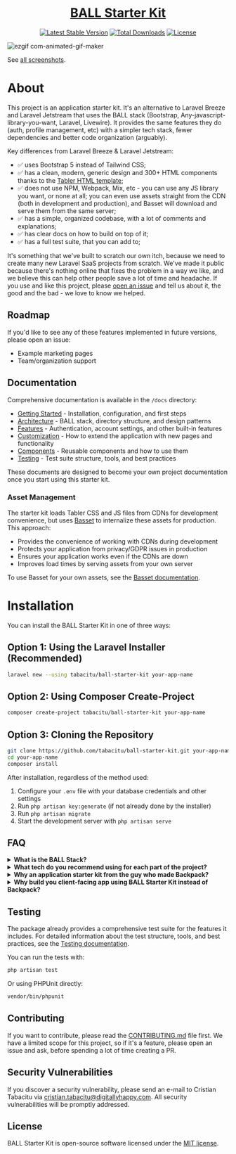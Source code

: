 <h1 align="center"><a href="https://github.com/tabacitu/ball-starter-kit" target="_blank">BALL Starter Kit</a></h1>

<p align="center">
<a href="https://packagist.org/packages/tabacitu/ball-starter-kit"><img src="https://img.shields.io/packagist/v/tabacitu/ball-starter-kit" alt="Latest Stable Version"></a>
<a href="https://packagist.org/packages/tabacitu/ball-starter-kit"><img src="https://img.shields.io/packagist/dt/tabacitu/ball-starter-kit" alt="Total Downloads"></a>
<a href="https://packagist.org/packages/tabacitu/ball-starter-kit"><img src="https://img.shields.io/packagist/l/tabacitu/ball-starter-kit" alt="License"></a>
</p>

![ezgif com-animated-gif-maker](https://github.com/user-attachments/assets/0a82d0da-a9d5-49cc-a09e-57bace3e209f)

See [all screenshots](https://github.com/tabacitu/ball-starter-kit/issues/5).

# About

This project is an application starter kit. It's an alternative to Laravel Breeze and Laravel Jetstream that uses the BALL stack (Bootstrap, Any-javascript-library-you-want, Laravel, Livewire).  It provides the same features they do (auth, profile management, etc) with a simpler tech stack, fewer dependencies and better code organization (arguably).

Key differences from Laravel Breeze & Laravel Jetstream:
- ✅ uses Bootstrap 5 instead of Tailwind CSS;
- ✅ has a clean, modern, generic design and 300+ HTML components thanks to the [Tabler HTML template](https://tabler.io/preview);
- ✅ does not use NPM, Webpack, Mix, etc - you can use any JS library you want, or none at all; you can even use assets straight from the CDN (both in development and production), and Basset will download and serve them from the same server;
- ✅ has a simple, organized codebase, with a lot of comments and explanations;
- ✅ has clear docs on how to build on top of it;
- ✅ has a full test suite, that you can add to;

It's something that we've built to scratch our own itch, because we need to create many new Laravel SaaS projects from scratch. We've made it public because there's nothing online that fixes the problem in a way we like, and we believe this can help other people save a lot of time and headache. If you use and like this project, please [open an issue](https://github.com/tabacitu/ball-starter-kit/issues) and tell us about it, the good and the bad - we love to know we helped.

## Roadmap

If you'd like to see any of these features implemented in future versions, please open an issue:

- Example marketing pages
- Team/organization support

## Documentation

Comprehensive documentation is available in the `/docs` directory:

- [Getting Started](docs/getting-started.md) - Installation, configuration, and first steps
- [Architecture](docs/architecture.md) - BALL stack, directory structure, and design patterns
- [Features](docs/features.md) - Authentication, account settings, and other built-in features
- [Customization](docs/customization.md) - How to extend the application with new pages and functionality
- [Components](docs/components.md) - Reusable components and how to use them
- [Testing](docs/tests.md) - Test suite structure, tools, and best practices

These documents are designed to become your own project documentation once you start using this starter kit.

### Asset Management

The starter kit loads Tabler CSS and JS files from CDNs for development convenience, but uses [Basset](https://github.com/blade-ui-kit/basset) to internalize these assets for production. This approach:

- Provides the convenience of working with CDNs during development
- Protects your application from privacy/GDPR issues in production
- Ensures your application works even if the CDNs are down
- Improves load times by serving assets from your own server

To use Basset for your own assets, see the [Basset documentation](https://github.com/blade-ui-kit/basset).

# Installation

You can install the BALL Starter Kit in one of three ways:

## Option 1: Using the Laravel Installer (Recommended)

```bash
laravel new --using tabacitu/ball-starter-kit your-app-name
```

## Option 2: Using Composer Create-Project

```bash
composer create-project tabacitu/ball-starter-kit your-app-name
```

## Option 3: Cloning the Repository

```bash
git clone https://github.com/tabacitu/ball-starter-kit.git your-app-name
cd your-app-name
composer install
```

After installation, regardless of the method used:

1. Configure your `.env` file with your database credentials and other settings
2. Run `php artisan key:generate` (if not already done by the installer)
3. Run `php artisan migrate`
4. Start the development server with `php artisan serve`

## FAQ

<details>
  <summary><strong>What is the BALL Stack?</strong></summary>

The BALL stack is a series of tech choices that we prefer to make, when building Laravel projects. The acronym comes from Bootstrap, Any-javascript-library, Laravel and Livewire. When compared with other popular stacks like VILT and TALL, it's more similar to the TALL stack, with a few differences:
- it uses good-old-fashioned Bootstrap instead of Tailwind;
- it doesn't use NPM, bundling, compiling etc; instead it just loads the CSS & JS using simple `<link>` and `<script>` tags (the way the web was designed to work);
- it tries to use as little JavaScript as possible (but since Alpine is baked into Livewire, we usually reach for that);

The choices in the BALL stack are a result of _intentional tech minimalism_. After 15+ years of building web apps, we have found that the best thing you can do for most projects is to [use boring technologies](https://boringtechnology.club/), keep dependencies to a minimum and stick to tried-and-true web practices. That results in fast, fun and maintainable web development. The BALL stack is a response to the "_shiny object syndrome_" that plagues modern web development, where everything changes every few months or years, with very little use to most web dev projects themselves. Key benefits of the BALL Stack:
- Because HTML, Bootstrap, CSS and PHP will not change much, it's **a stack that will not change much**.
- Because you're using tools that you already know, **you'll save a lot of time during development**,
- Because the tech is easy to learn, **any developer will be easy to onboard onto the project** (from junior to senior).
- Because the tech doesn't change much, **the project will be easy to extend and maintain 5 years from now**.
- Because it avoids the JavaScript ecosystem, you are **avoiding the most toxic part of web development**.

</details>

<details>
  <summary><strong>What tech do you recommend using for each part of the project?</strong></summary>

The "_best tool for the job_" depends from project to project. And tech choices are subject to personal opinion. We found in 90% of all projects, it's best to keep things simple, and have a minimal stack, so we reach for the following tools:
- marketing website - buy a design - either a Premium HTML Template or a WordPress, Webflow template etc;
- application - Bootstrap, Laravel, Livewire - hence this app starter kit;
- admin panel - Backpack for Laravel;

</details>

<details>
  <summary><strong>Why an application starter kit from the guy who made Backpack?</strong></summary>

When you think "_[Backpack for Laravel](https://backpackforlaravel.com)_" you think "_admin panel_". That's 100% true, that's what our main product [Backpack/CRUD](https://github.com/laravel-backpack/crud) and all its add-ons will do for you. **This package is different. Its goal is NOT to help you build an admin panel. Its goal is to help you build an application** (most likely a SaaS), as fast as possible, from scratch (pun intended).

We strongly believe in most projects it's best to:
- code from scratch the part where **the end-user** logs in and does stuff;
- use Backpack, Filament or Nova for the part where **the administrator** logs in and does stuff;

The BALL Starter Kit doesn't fix the "administrator" problem, it fixes the "end-user" problem. It brings in the simple tech stack we love and all the wisdom we've gained in the last 15 years building applications. You can use it as a boilerplate for your new projects, and build on top of it. It's a solid foundation, with a lot of the boilerplate code you'd normally have to write, already written for you. We've made a lot of choices in terms of tech stack, code organization, design patterns and dependencies, so you don't have to. Instead of trying to make sense of the countless options out there, you can just start building your app. If you liked the simple Backpack way of doing things, you'll love this app starter kit.

</details>

<details>
  <summary><strong>Why build you client-facing app using BALL Starter Kit instead of Backpack?</strong></summary>

In one word - complete control over the files. All admin panels have the pretty much the same features, so it makes most sense to use a library like Backpack, where we maintain the features and add more. Application on the other hand can be _completely_ different. They need a level of customization that can only be achieved sustainably one way - having those files in your project, to do whatever the f*$k you want with them. That's what BALL Starter Kit provides, and when you should use it instead of Backpack. When you want complete control.

Key differences from Backpack/CRUD:
- Backpack is a library (a Composer package), BALL Starter Kit is Laravel installation (for now).
- Backpack is for building admin panels, BALL Starter Kit is for building custom applications.
- Backpack is meant to be used in existing projects, BALL Starter Kit is meant to be used as a starting point for new projects.
- Backpack has a lot of features, BALL Starter Kit only has the features you'd expect in all new projects (auth, profile management, etc).
- Backpack has a lot of dependencies, BALL Starter Kit has very few.
- Backpack is easier to customize than any other admin panel, but BALL Starter Kit is even easier to customize - every file is 100% in your control and you can do whatever you want to it.
- BALL Starter Kit is not an alternative to [Backpack/CRUD](https://github.com/laravel-backpack/crud) - you can use both in the same project. Use BALL Starter Kit to create your customer-facing application (that will probably end up super custom), and Backpack/CRUD to create your admin panel (that will probably end up with a lot of the same features as other admin panels).

</details>

## Testing

The package already provides a comprehensive test suite for the features it includes. For detailed information about the test structure, tools, and best practices, see the [Testing documentation](docs/tests.md).

You can run the tests with:
```bash
php artisan test
```

Or using PHPUnit directly:
```bash
vendor/bin/phpunit
```

## Contributing

If you want to contribute, please read the [CONTRIBUTING.md](CONTRIBUTING.md) file first. We have a limited scope for this project, so if it's a feature, please open an issue and ask, before spending a lot of time creating a PR.

## Security Vulnerabilities

If you discover a security vulnerability, please send an e-mail to Cristian Tabacitu via [cristian.tabacitu@digitallyhappy.com](mailto:cristian.tabacitu@digitallyhappy.com). All security vulnerabilities will be promptly addressed.

## License

BALL Starter Kit is open-source software licensed under the [MIT license](https://opensource.org/licenses/MIT).
